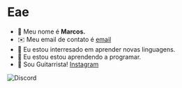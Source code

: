 # Eae

- 👋 Meu nome é **Marcos.**
- ✉️ Meu email de contato é [email](mprincipe700@gmail.com)
- 👀 Eu estou interresado em aprender novas linguagens.
- 🌱 Eu estou estou aprendendo a programar.
- 🎸 Sou Guitarrista! [Instagram](https://www.instagram.com/marcos_princi/)

![Discord](https://img.shields.io/badge/Discord-5865F2?style=for-the-badge&logo=discord&logoColor=white)
